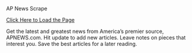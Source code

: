 AP News Scrape

[Click Here to Load the Page](https://politico-scrape.herokuapp.com/)

Get the latest and greatest news from America’s premier source, APNEWS.com. Hit update to add new articles. Leave notes on pieces that interest you. Save the best articles for a later reading. 